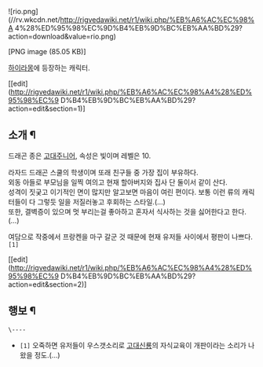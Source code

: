 ![rio.png](//rv.wkcdn.net/http://rigvedawiki.net/r1/wiki.php/%EB%A6%AC%EC%98%A
4%28%ED%95%98%EC%9D%B4%EB%9D%BC%EB%AA%BD%29?action=download&value=rio.png)

[PNG image (85.05 KB)]

  
[하이라몽](%ED%95%98%EC%9D%B4%EB%9D%BC%EB%AA%BD.md)에 등장하는 캐릭터.

[[edit](http://rigvedawiki.net/r1/wiki.php/%EB%A6%AC%EC%98%A4%28%ED%95%98%EC%9
D%B4%EB%9D%BC%EB%AA%BD%29?action=edit&section=1)]

## 소개 ¶

드래곤 종은 [고대주니어](%EB%93%9C%EB%9E%98%EA%B3%A4%EB%B9%8C%EB%A6%AC%EC%A7%802/%EB%93%9C%EB%9E%98%EA%B3%A4/%EB%B9%9B%EC%86%8D%EC%84%B1#s-12.md), 속성은 빛이며 레벨은 10.

  

라자드 드래곤 스쿨의 학생이며 또래 친구들 중 가장 집이 부유하다.  
외동 아들로 부모님을 일찍 여의고 현재 할아버지와 집사 단 둘이서 같이 산다.  
성격이 짓궂고 이기적인 면이 많지만 알고보면 마음이 여린 편이다. 보통 이런 류의 캐릭터들이 다 그렇듯 일을 저질러놓고 후회하는
스타일.(…)  
또한, 결벽증이 있으며 멋 부리는걸 좋아하고 혼자서 식사하는 것을 싫어한다고 한다.(…)

  

여담으로 작중에서 프랑켄을 마구 갈군 것 때문에 현재 유저들 사이에서 평판이 나쁘다.`[1]`

[[edit](http://rigvedawiki.net/r1/wiki.php/%EB%A6%AC%EC%98%A4%28%ED%95%98%EC%9
D%B4%EB%9D%BC%EB%AA%BD%29?action=edit&section=2)]

## 행보 ¶

`\----`

  * `[1]` 오죽하면 유저들이 우스갯소리로 [고대신룡](%EA%B3%A0%EB%8C%80%EC%8B%A0%EB%A3%A1.md)의 자식교육이 개판이라는 소리가 나왔을 정도.(…)


